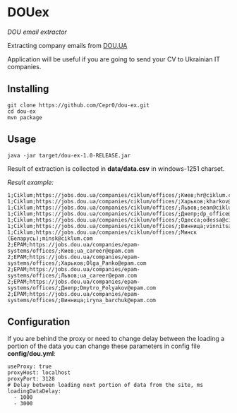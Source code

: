 # DOUex 

_DOU email extractor_

Extracting company emails from [DOU.UA](https://dou.ua)

Application will be useful if you are going to send your CV to Ukrainian IT companies.

## Installing

```
git clone https://github.com/Cepr0/dou-ex.git
cd dou-ex
mvn package
```

## Usage

```
java -jar target/dou-ex-1.0-RELEASE.jar
```

Result of extraction is collected in **data/data.csv** in windows-1251 charset.

_Result example:_

    1;Ciklum;https://jobs.dou.ua/companies/ciklum/offices/;Киев;hr@ciklum.com
    1;Ciklum;https://jobs.dou.ua/companies/ciklum/offices/;Харьков;kharkov@ciklum.com
    1;Ciklum;https://jobs.dou.ua/companies/ciklum/offices/;Львов;sean@ciklum.com
    1;Ciklum;https://jobs.dou.ua/companies/ciklum/offices/;Днепр;dp_office@ciklum.com
    1;Ciklum;https://jobs.dou.ua/companies/ciklum/offices/;Одесса;odessa@ciklum.com
    1;Ciklum;https://jobs.dou.ua/companies/ciklum/offices/;Винница;vinnitsa@ciklum.com
    1;Ciklum;https://jobs.dou.ua/companies/ciklum/offices/;Минск (Беларусь);minsk@ciklum.com
    2;EPAM;https://jobs.dou.ua/companies/epam-systems/offices/;Киев;ua_career@epam.com
    2;EPAM;https://jobs.dou.ua/companies/epam-systems/offices/;Харьков;Olga_Panko@epam.com
    2;EPAM;https://jobs.dou.ua/companies/epam-systems/offices/;Львов;ua_career@epam.com
    2;EPAM;https://jobs.dou.ua/companies/epam-systems/offices/;Днепр;Dmytro_Polyakov@epam.com
    2;EPAM;https://jobs.dou.ua/companies/epam-systems/offices/;Винница;iryna_barchuk@epam.com

## Configuration

If you are behind the proxy or need to change delay between the loading a portion 
of the data you can change these parameters in config file **config/dou.yml**:

    useProxy: true
    proxyHost: localhost
    proxyPort: 3128
    # Delay between loading next portion of data from the site, ms
    loadingDataDelay:
      - 1000
      - 3000

